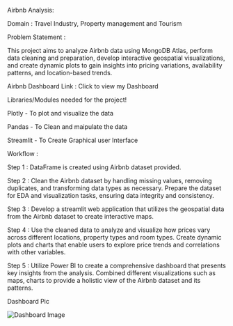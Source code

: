 Airbnb Analysis:

Domain : Travel Industry, Property management and Tourism

Problem Statement :

This project aims to analyze Airbnb data using MongoDB Atlas, perform data cleaning and preparation, develop interactive geospatial visualizations, and create dynamic plots to gain insights into pricing variations, availability patterns, and location-based trends.

Airbnb Dashboard Link : Click to view my Dashboard

Libraries/Modules needed for the project!

Plotly - To plot and visualize the data

Pandas - To Clean and maipulate the data

Streamlit - To Create Graphical user Interface

Workflow :

Step 1 :
DataFrame is created using Airbnb dataset provided.

Step 2 :
Clean the Airbnb dataset by handling missing values, removing duplicates, and transforming data types as necessary. Prepare the dataset for EDA and visualization tasks, ensuring data integrity and consistency.

Step 3 :
Develop a streamlit web application that utilizes the geospatial data from the Airbnb dataset to create interactive maps.

Step 4 :
Use the cleaned data to analyze and visualize how prices vary across different locations, property types and room types. Create dynamic plots and charts that enable users to explore price trends and correlations with other variables.

Step 5 :
Utilize Power BI to create a comprehensive dashboard that presents key insights from the analysis. Combined different visualizations such as maps, charts to provide a holistic view of the Airbnb dataset and its patterns.

Dashboard Pic

![Dashboard Image](https://github.com/user-attachments/assets/8f313157-9f71-4270-be8b-b3de445109b6)



